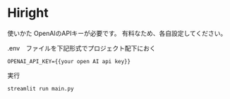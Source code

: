 # Hiright


使いかた
OpenAIのAPIキーが必要です。
有料なため、各自設定してください。

.env　ファイルを下記形式でプロジェクト配下におく
```
OPENAI_API_KEY={{your open AI api key}}
```

実行
```
streamlit run main.py
```
